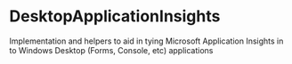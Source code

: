 # DesktopApplicationInsights
Implementation and helpers to aid in tying Microsoft Application Insights in to Windows Desktop (Forms, Console, etc) applications
